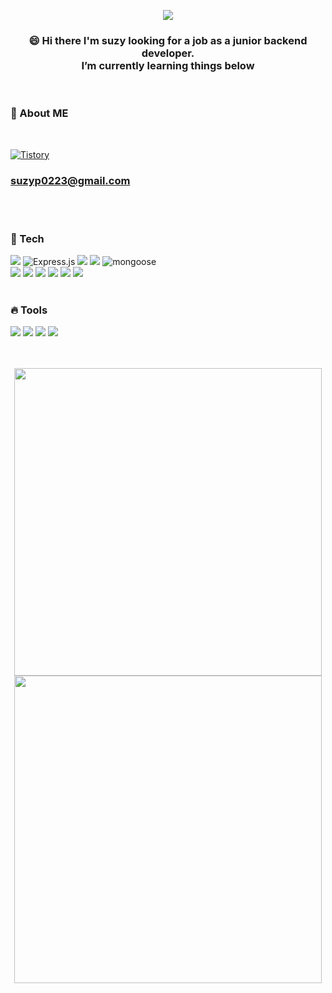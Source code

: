 
<p align="center"><img src="https://user-images.githubusercontent.com/84648177/163575439-ead0a308-bda7-44cd-8402-dd5ba694fe8f.jpg" />
</p>
<div align="center"> 
<h3> 
😄 Hi there I'm suzy looking for a job as a junior backend developer. 
  <br>
  I’m currently learning things below 
</h3>
</div>
<br>


### **📣 About ME** 
<br> 

[![Tistory](https://img.shields.io/badge/Tstory-F7DF1E?style=for-the-badge&logo=Tstory&logoColor=black "suzy_pak 코딩블로그")](https://ppojjakcoding.tistory.com)
### suzyp0223@gmail.com
<br><br>

### **💎 Tech**
<p>
<img src="https://img.shields.io/badge/node.js-2088FF?style=for-the-badge&logo=Node.js&logoColor=white">
<img alt="Express.js" src ="https://img.shields.io/badge/express-000000.svg?&style=for-the-badge&logo=express&logoColor=white"/>
<img src="https://img.shields.io/badge/javascript-F7DF1E?style=for-the-badge&logo=javascript&logoColor=black">
<img src="https://img.shields.io/badge/mongoDB-47A248?style=for-the-badge&logo=MongoDB&logoColor=white">
<img alt="mongoose" src ="https://img.shields.io/badge/mongoose-61DAFB?&style=for-the-badge&logo=mongoose&logoColor=white"/>
</br>
<img src="https://img.shields.io/badge/Load Balancer-FF9E0F?style=for-the-badge&logo=Load Balancer&logoColor=white">
<img src="https://img.shields.io/badge/AWS Ec2-232F3E?style=for-the-badge&logo=amazonaws&logoColor=white"> 
<img src="https://img.shields.io/badge/AWS CloudWatch-EC3750?style=for-the-badge&logo=amazonaws&logoColor=white"> 
<img src="https://img.shields.io/badge/PM2-2B037A?style=for-the-badge&logo=PM2&logoColor=white">
<img src ="https://img.shields.io/badge/Swagger-34E27A?&style=for-the-badge&logo=mongoose&logoColor=black"/>
<img src="https://img.shields.io/badge/Socket.io-010101?style=for-the-badge&logo=Socket.io&logoColor=FFFFFF"/>
<br><br>
</p>


### **🔥 Tools**
<p>
<img src="https://img.shields.io/badge/VSCode-007ACC?style=for-the-badge&logo=Visual Studio Code&logoColor=white"/>
<img src="https://img.shields.io/badge/Slack-4A154B?style=for-the-badge&logo=Slack&logoColor=white"/>
<img src="https://img.shields.io/badge/Git-F05032?style=for-the-badge&logo=Git&logoColor=white"/>
<img src="https://img.shields.io/badge/Github-DB7093?style=for-the-badge&logo=github&logoColor=white">
</p>
<br><br>

<!-- readme-status-card -->
<!-- redme status care theme   /dark, radical, merko, gruvbox, tokyonight, onedark, cobalt, synthwave, highcontrast, dracula/
<img src="https://github-readme-stats.vercel.app/api?username=suzyp0223&show_icons=true&count_private=true&line_height=24" style="width: 492px"> 
-->

<div align="center">  
<img src="https://github-readme-stats.vercel.app/api?username=suzyp0223&show_icons=true&theme=dracula&count_private=true&line_height=24" style="width: 492px">
<img src="https://github-readme-stats.vercel.app/api/top-langs/?username=suzyp0223&layout=compact&theme=gruvbox&langs_count=5&line_height=17" style="width: 492px" >  
</div>
